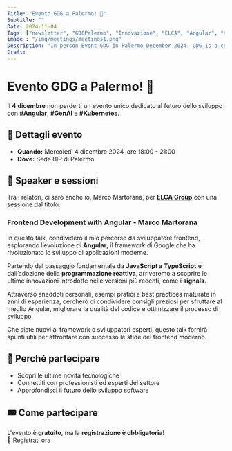 ```yaml
---
Title: "Evento GDG a Palermo! 🚀"
Subtitle: ""
Date: 2024-11-04
Tags: ["newsletter", "GDGPalermo", "Innovazione", "ELCA", "Angular", "AI", "Kubernetes", "Sviluppo", "Palermo"]
image : "/img/meetings/meetings1.png"
Description: "In person Event GDG in Palermo December 2024. GDG is a community-driven event that brings the latest innovations from Google I/O directly to developers worldwide."
Draft: 
---
```


# Evento GDG a Palermo! 🚀

Il **4 dicembre** non perderti un evento unico dedicato al futuro dello sviluppo con **#Angular**, **#GenAI** e **#Kubernetes**.

## 📅 Dettagli evento
- **Quando:** Mercoledì 4 dicembre 2024, ore 18:00 - 21:00  
- **Dove:** Sede BIP di Palermo  

## 🎤 Speaker e sessioni
Tra i relatori, ci sarò anche io, Marco Martorana, per [**ELCA Group**](https://www.elca.ch/en) con una sessione dal titolo:  
### **Frontend Development with Angular - Marco Martorana**
In questo talk, condividerò il mio percorso da sviluppatore frontend, esplorando l’evoluzione di **Angular**, il framework di Google che ha rivoluzionato lo sviluppo di applicazioni moderne.  

Partendo dal passaggio fondamentale da **JavaScript a TypeScript** e dall’adozione della **programmazione reattiva**, arriveremo a scoprire le ultime innovazioni introdotte nelle versioni più recenti, come i **signals**.  

Attraverso aneddoti personali, esempi pratici e best practices maturate in anni di esperienza, cercherò di condividere consigli preziosi per sfruttare al meglio Angular, migliorare la qualità del codice e ottimizzare il processo di sviluppo.  

Che siate nuovi al framework o sviluppatori esperti, questo talk fornirà spunti utili per affrontare con successo le sfide del frontend moderno.

## 🚀 Perché partecipare
- Scopri le ultime novità tecnologiche
- Connettiti con professionisti ed esperti del settore
- Approfondisci il futuro dello sviluppo software

## 🎟️ Come partecipare
L'evento è **gratuito**, ma la **registrazione è obbligatoria**!  
[🔗 Registrati ora](https://gdg.community.dev/events/details/google-gdg-palermo-presents-innovate-con-google-framework-ai-e-cloud-per-esplorare-il-futuro/)

